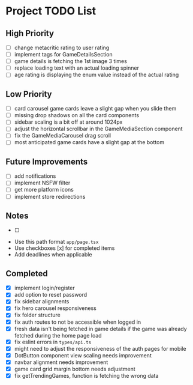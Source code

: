 # Project TODO List

## High Priority

- [ ] change metacritic rating to user rating
- [ ] implement tags for GameDetailsSection
- [ ] game details is fetching the 1st image 3 times
- [ ] replace loading text with an actual loading spinner
- [ ] age rating is displaying the enum value instead of the actual rating

## Low Priority

- [ ] card carousel game cards leave a slight gap when you slide them
- [ ] missing drop shadows on all the card components
- [ ] sidebar scaling is a bit off at around 1024px
- [ ] adjust the horizontal scrollbar in the GameMediaSection component
- [ ] fix the GameMediaCarousel drag scroll
- [ ] most anticipated game cards have a slight gap at the bottom

## Future Improvements

- [ ] add notifications
- [ ] implement NSFW filter
- [ ] get more platform icons
- [ ] implement store redirections

## Notes

- [ ] 
- Use this path format `app/page.tsx`
- Use checkboxes [x] for completed items
- Add deadlines when applicable

## Completed

- [x] implement login/register
- [x] add option to reset password
- [x] fix sidebar alignments
- [x] fix hero carousel responsiveness
- [x] fix folder structure
- [x] fix auth routes to not be accessible when logged in
- [x] fresh data isn't being fetched in game details if the game was already fetched during the home page load
- [x] fix eslint errors in `types/api.ts`
- [x] might need to adjust the responsiveness of the auth pages for mobile
- [x] DotButton component view scaling needs improvement
- [x] navbar alignment needs improvement
- [x] game card grid margin bottom needs adjustment
- [x] fix getTrendingGames, function is fetching the wrong data
